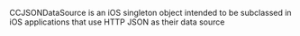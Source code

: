 CCJSONDataSource is an iOS singleton object intended to be subclassed in iOS applications that use HTTP JSON as their data source